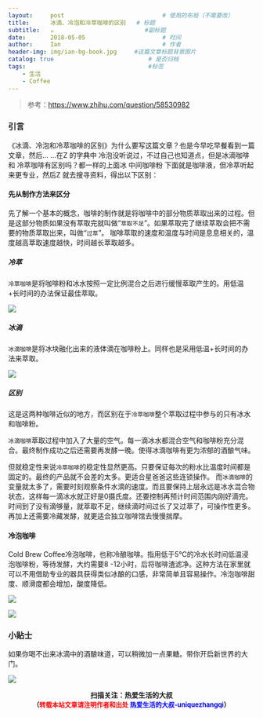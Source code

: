 ```yaml
---
layout:     post             				# 使用的布局（不需要改）
title:      冰滴、冷泡和冷萃咖啡的区别   # 标题 
subtitle:   ☕️ 					  		#副标题
date:       2018-05-05  					# 时间
author:     Ian                  			# 作者
header-img: img/ian-bg-book.jpg 	#这篇文章标题背景图片
catalog: true                        	# 是否归档
tags:                              		#标签
    - 生活
    - Coffee
---
```


> 参考：<https://www.zhihu.com/question/58530982>

### 引言

《冰滴、冷泡和冷萃咖啡的区别》为什么要写这篇文章？也是今早吃早餐看到一篇文章，然后... ...在Z 的字典中 冷泡没听说过，不过自己也知道点，但是冰滴咖啡 和 冷萃咖啡有区别吗？都一样的上面冰 中间咖啡粉 下面就是咖啡液，但冷萃听起来更专业，然后Z 就去搜寻资料，得出以下区别：

#### 先从制作方法来区分
先了解一个基本的概念，咖啡的制作就是将咖啡中的部分物质萃取出来的过程。但是这部分物质如果没有萃取完就叫做“`萃取不足`”。如果萃取完了继续萃取会把不需要的物质萃取出来，叫做“`过萃`”。 咖啡萃取的速度和温度与时间是息息相关的，温度越高萃取速度越快，时间越长萃取越多。

##### 冷萃
`冷萃咖啡`是将咖啡粉和冰水按照一定比例混合之后进行缓慢萃取产生的。用低温+长时间的办法保证最佳萃取。
 
![](http://uniquezhangqi.oss-cn-shenzhen.aliyuncs.com/blog/2018-05-05-%E5%86%B7%E8%90%83.jpg) 

##### 冰滴
`冰滴咖啡`是将冰块融化出来的液体滴在咖啡粉上。同样也是采用低温+长时间的办法来萃取。 

![](http://uniquezhangqi.oss-cn-shenzhen.aliyuncs.com/blog/2018-05-05-%E5%86%B0%E6%BB%B4.jpeg)

##### 区别
这是这两种咖啡近似的地方，而区别在于`冷萃咖啡`整个萃取过程中参与的只有冰水和咖啡粉。

`冰滴咖啡`萃取过程中加入了大量的空气。每一滴冰水都混合空气和咖啡粉充分混合。最终制作成功之后还需要再发酵一晚。使得冰滴咖啡有更为浓郁的酒酿气味。 

但就稳定性来说`冷萃咖啡`的稳定性显然更高。只要保证每次的粉水比温度时间都是固定的。最终的产品就不会差的太多。更适合星爸爸这些连锁操作。 而`冰滴咖啡`的变量就太多了，需要时刻观察条件水滴的速度。而且要保持上层永远是冰水混合物状态，这样每一滴冰水就正好是0摄氏度。还要控制再预计时间范围内刚好滴完。时间到了没有滴够量，就萃取不足，继续滴时间过长了又过萃了，可操作性更多。再加上还需要冷藏发酵，就更适合独立咖啡馆去慢慢揣摩。 

#### 冷泡咖啡
Cold Brew Coffee冷泡咖啡，也称冷酿咖啡。指用低于5℃的冷水长时间低温浸泡咖啡粉，等待发酵，大约需要8 -12小时，后将咖啡渣滤净。这种方法在家里就可以不用借助专业的器具获得类似冰酿的口感，非常简单且容易操作。冷泡咖啡甜度、顺滑度都会增加，酸度降低。

![](http://uniquezhangqi.oss-cn-shenzhen.aliyuncs.com/blog/2018-05-05-%E5%86%B7%E6%B3%A11.jpg)

![](http://uniquezhangqi.oss-cn-shenzhen.aliyuncs.com/blog/2018-05-05-%E5%86%B7%E6%B3%A12.jpg)

### 小贴士 
如果你喝不出来冰滴中的酒酿味道，可以稍微加一点果糖。带你开启新世界的大门。

![](https://ws3.sinaimg.cn/large/006tKfTcgy1fqj5aochgoj309k09kmwz.jpg)
<b><center>扫描关注：热爱生活的大叔</center>
<b><center><font size="2">（<font size="2" color="#FF0000">转载本站文章请注明作者和出处</font> <font size="2" color="#0000FF">热爱生活的大叔-uniquezhangqi</font><font size="2">）</font>
